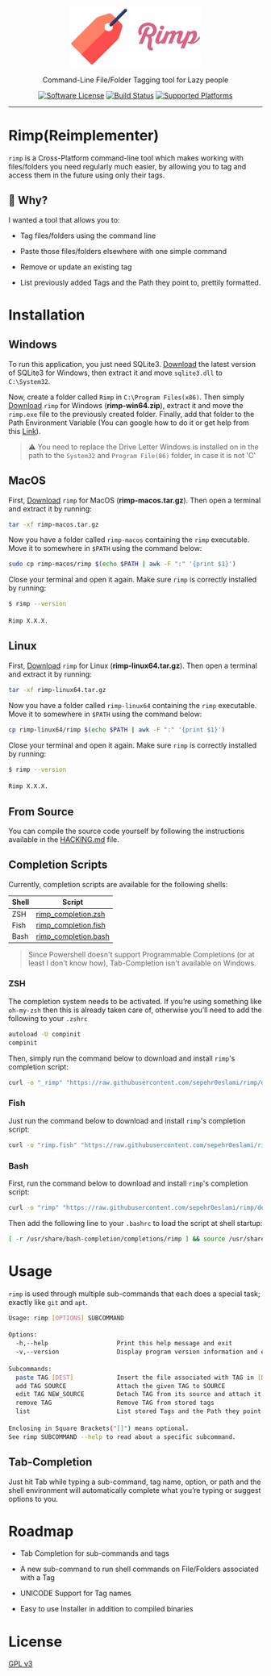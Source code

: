 <p align="center">
    <a href="https://github.com/sepehr0eslami/rimp"><img alt="Rimp Logo" src=".github/images/rimp_logo.png" height="120"></a>
    <p align="center">Command-Line File/Folder Tagging tool for Lazy people</p>
    <p align="center">
        <a href="LICENSE.md"><img alt="Software License" src="https://img.shields.io/badge/License-GPL%20v3-blue"></a>
        <a href="https://github.com/sepehr0eslami/rimp/actions/workflows/build.yml"><img alt="Build Status" src="https://github.com/sepehr0eslami/rimp/actions/workflows/build.yml/badge.svg"></a>
        <a href="https://github.com/sepehr0eslami/rimp"><img alt="Supported Platforms" src="https://img.shields.io/badge/Platforms-Windows%20|%20MacOS%20|%20Linux-red"></a>
    </p>
</p>

---

# Rimp(Reimplementer)

`rimp` is a Cross-Platform command-line tool which makes working with files/folders you need regularly much easier, by allowing you to tag and access them in the future using only their tags.


## :thinking: Why?
I wanted a tool that allows you to:

- Tag files/folders using the command line 

- Paste those files/folders elsewhere with one simple command

- Remove or update an existing tag

- List previously added Tags and the Path they point to, prettily formatted. 

# Installation

## Windows

To run this application, you just need SQLite3. [Download](https://www.sqlite.org/download.html) the latest version of SQLite3 for Windows, then extract it and move `sqlite3.dll` to `C:\System32`.

Now, create a folder called `Rimp` in `C:\Program Files(x86)`. Then simply [Download](https://github.com/sepehr0eslami/rimp/releases/latest) `rimp` for Windows (**rimp-win64.zip**), extract it and move the `rimp.exe` file to the previously created folder. Finally, add that folder to the Path Environment Variable (You can google how to do it or get help from this [Link](https://www.c-sharpcorner.com/article/add-a-directory-to-path-environment-variable-in-windows-10/)).

> :warning: You need to replace the Drive Letter Windows is installed on in the path to the `System32` and `Program File(86)` folder, in case it is not 'C'

## MacOS

First, [Download](https://github.com/sepehr0eslami/rimp/releases/latest) `rimp` for MacOS (**rimp-macos.tar.gz**). Then open a terminal and extract it by running:

```sh
tar -xf rimp-macos.tar.gz 
```

Now you have a folder called `rimp-macos` containing the `rimp` executable. Move it to somewhere in `$PATH` using the command below:

```sh
sudo cp rimp-macos/rimp $(echo $PATH | awk -F ":" '{print $1}')
```

Close your terminal and open it again. Make sure `rimp` is correctly installed by running:

```sh
$ rimp --version

Rimp X.X.X.
```

## Linux

First, [Download](https://github.com/sepehr0eslami/rimp/releases/latest) `rimp` for Linux (**rimp-linux64.tar.gz**). Then open a terminal and extract it by running:

```sh
tar -xf rimp-linux64.tar.gz
```

Now you have a folder called `rimp-linux64` containing the `rimp` executable. Move it to somewhere in `$PATH` using the command below:

```sh
cp rimp-linux64/rimp $(echo $PATH | awk -F ":" '{print $1}')
```

Close your terminal and open it again. Make sure `rimp` is correctly installed by running:

```sh
$ rimp --version

Rimp X.X.X.
```

## From Source

You can compile the source code yourself by following the instructions available in the [HACKING.md](https://github.com/sepehr0eslami/rimp/blob/master/HACKING.md) file.

## Completion Scripts

Currently, completion scripts are available for the following shells:

<!-- TODO: Update the Links before merge -->

| Shell | Script                                                                                                             |
| ----- | ------------------------------------------------------------------------------------------------------------------ |
| ZSH   | [rimp_completion.zsh](https://github.com/sepehr0eslami/rimp/blob/develop/scripts/completion/rimp_completion.zsh)   |
| Fish  | [rimp_completion.fish](https://github.com/sepehr0eslami/rimp/blob/develop/scripts/completion/rimp_completion.fish) |
| Bash  | [rimp_completion.bash](https://github.com/sepehr0eslami/rimp/blob/develop/scripts/completion/rimp_completion.bash) |

> Since Powershell doesn't support Programmable Completions (or at least I don't know how), Tab-Completion isn't available on Windows.

<!-- TODO: Update the Links before merge -->

### ZSH

The completion system needs to be activated. If you’re using something like `oh-my-zsh` then this is already taken care of, otherwise you’ll need to add the following to your `.zshrc`

```sh
autoload -U compinit
compinit
```
Then, simply run the command below to download and install `rimp`'s completion script:

```sh
curl -o "_rimp" "https://raw.githubusercontent.com/sepehr0eslami/rimp/develop/scripts/completion/rimp_completion.zsh" && sudo install -D -m '0644' _rimp $(echo $FPATH | awk -F ':' '{print $2"/_rimp"}') && rm _rimp
```

### Fish

Just run the command below to download and install `rimp`'s completion script:

```sh
curl -o "rimp.fish" "https://raw.githubusercontent.com/sepehr0eslami/rimp/develop/scripts/completion/rimp_completion.fish" && sudo install -D -m '0644' rimp.fish /usr/share/fish/completions/rimp.fish && rm rimp.fish
```

### Bash

First, run the command below to download and install `rimp`'s completion script:

```sh
curl -o "rimp" "https://raw.githubusercontent.com/sepehr0eslami/rimp/develop/scripts/completion/rimp_completion.bash" && sudo install -D -m '0644' rimp /usr/share/bash-completion/completions/rimp && rm rimp
```

Then add the following line to your `.bashrc` to load the script at shell startup:

```sh
[ -r /usr/share/bash-completion/completions/rimp ] && source /usr/share/bash-completion/completions/rimp
```

# Usage

`rimp` is used through multiple sub-commands that each does a special task; exactly like `git` and `apt`.

```sh
Usage: rimp [OPTIONS] SUBCOMMAND

Options:
  -h,--help                   Print this help message and exit
  -v,--version                Display program version information and exit

Subcommands:
  paste TAG [DEST]            Insert the file associated with TAG in [DEST]
  add TAG SOURCE              Attach the given TAG to SOURCE
  edit TAG NEW_SOURCE         Detach TAG from its source and attach it to NEW_SOURCE
  remove TAG                  Remove TAG from stored tags
  list                        List stored Tags and the Path they point to

Enclosing in Square Brackets("[]") means optional.
See rimp SUBCOMMAND --help to read about a specific subcommand.
```

## Tab-Completion

Just hit Tab while typing a sub-command, tag name, option, or path and the shell environment will automatically complete what you’re typing or suggest options to you.

# Roadmap

- Tab Completion for sub-commands and tags

- A new sub-command to run shell commands on File/Folders associated with a Tag

- UNICODE Support for Tag names

- Easy to use Installer in addition to compiled binaries

# License

[GPL v3](https://opensource.org/licenses/GPL-3.0)

